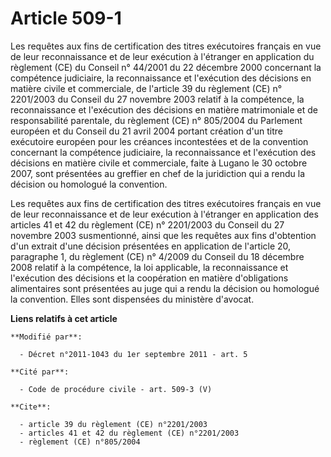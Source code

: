 # Article 509-1

Les requêtes aux fins de certification des titres exécutoires français en vue de leur reconnaissance et de leur exécution à
l'étranger en application du règlement (CE) du Conseil n° 44/2001 du 22 décembre 2000 concernant la compétence judiciaire, la
reconnaissance et l'exécution des décisions en matière civile et commerciale, de l'article 39 du règlement (CE) n° 2201/2003
du Conseil du 27 novembre 2003 relatif à la compétence, la reconnaissance et l'exécution des décisions en matière
matrimoniale et de responsabilité parentale, du règlement (CE) n° 805/2004 du Parlement européen et du Conseil du 21 avril
2004 portant création d'un titre exécutoire européen pour les créances incontestées et de la convention concernant la
compétence judiciaire, la reconnaissance et l'exécution des décisions en matière civile et commerciale, faite à Lugano le 30
octobre 2007, sont présentées au greffier en chef de la juridiction qui a rendu la décision ou homologué la convention.

Les requêtes aux fins de certification des titres exécutoires français en vue de leur reconnaissance et de leur exécution à
l'étranger en application des articles 41 et 42 du règlement (CE) n° 2201/2003 du Conseil du 27 novembre 2003 susmentionné,
ainsi que les requêtes aux fins d'obtention d'un extrait d'une décision présentées en application de l'article 20, paragraphe
1, du règlement (CE) n° 4/2009 du Conseil du 18 décembre 2008 relatif à la compétence, la loi applicable, la reconnaissance
et l'exécution des décisions et la coopération en matière d'obligations alimentaires sont présentées au juge qui a rendu la
décision ou homologué la convention. Elles sont dispensées du ministère d'avocat.

**Liens relatifs à cet article**

	**Modifié par**:

	  - Décret n°2011-1043 du 1er septembre 2011 - art. 5

	**Cité par**:

	  - Code de procédure civile - art. 509-3 (V)

	**Cite**:

	  - article 39 du règlement (CE) n°2201/2003
	  - articles 41 et 42 du règlement (CE) n°2201/2003
	  - règlement (CE) n°805/2004

